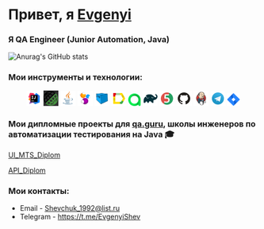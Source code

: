 <h1>Привет, я <a href="(https://github.com/JSheFF92)" target="_blank">Evgenyi</a> 
<img src="https://github.com/blackcater/blackcater/raw/main/images/Hi.gif" height="32" alt=""/></h1>
<h3>Я  QA Engineer (Junior Automation, Java)</h3>



![Anurag's GitHub stats](https://github-readme-stats.vercel.app/api?username=JSheFF92&show_icons=true&bg_color=00000000)


 ### Мои инструменты и технологии:
<p align="center">
<img width="6%" title="IntelliJ IDEA" src="media/logo/Intelij_IDEA.svg">
<img width="6%" title="RestAssured" src="media/logo/RestAssured.png">
<img width="6%" title="Java" src="media/logo/Java.svg">
<img width="6%" title="Selenide" src="media/logo/Selenide.svg">
<img width="6%" title="Selenoid" src="media/logo/Selenoid.svg">
<img width="6%" title="Allure Report" src="media/logo/Allure_Report.svg">
<img width="5%" title="Allure TestOps" src="media/logo/AllureTestOps.svg">
<img width="6%" title="Gradle" src="media/logo/Gradle.svg">
<img width="6%" title="JUnit5" src="media/logo/JUnit5.svg">
<img width="6%" title="GitHub" src="media/logo/GitHub.svg">
<img width="6%" title="Jenkins" src="media/logo/Jenkins.svg">
<img width="6%" title="Telegram" src="media/logo/Telegram.svg">
<img width="5%" title="Jira" src="media/logo/Jira.svg">
</p>

### Мои дипломные проекты для [qa.guru](https://qa.guru/), школы инженеров по автоматизации тестирования на Java :mortar_board:


[UI_MTS_Diplom](https://github.com/JSheFF92/MTS-autotests)

[API_Diplom](https://github.com/JSheFF92/API_Diplom)


### Мои контакты:

+  Email - Shevchuk_1992@list.ru
+  Telegram - https://t.me/EvgenyiShev
